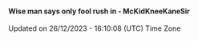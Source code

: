 #### Wise man says only fool rush in - McKidKneeKaneSir
Updated on 26/12/2023 - 16:10:08 (UTC) Time Zone
